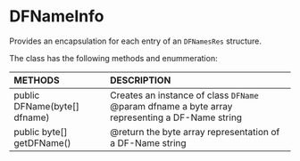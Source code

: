 # DFNameInfo
Provides an encapsulation for each entry of an <code>DFNamesRes</code> structure.

The class has the following methods and enummeration:

|METHODS                                       |DESCRIPTION                                                                                        |
|:---------------------------------------------|:--------------------------------------------------------------------------------------------------|
|public DFName(byte[] dfname)|Creates an instance of class <code>DFName</code> @param dfname a byte array representing a DF-Name string |
|public byte[] getDFName()|@return the byte array representation of a DF-Name string|
    

